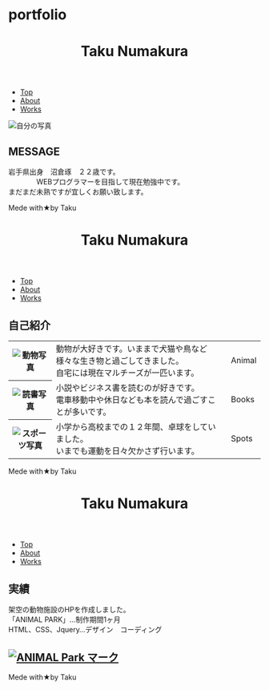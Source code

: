 # portfolio
<!doctype html>
<html>
<head>
  <meta charset="utf-8">
  <meta name="author" content="Taku Portfolio website">
  <meta name="description" content="Taku Portfolio website">
  <meta name="viewport" content="width=device-width, initial-scale=1.0">
  <title>Taku Portfolio website</title>
  <link href="style.css" media="all" rel="stylesheet">
  <link href="https://fonts.googleapis.com/css2?family=Josefin+Sans:ital,wght@0,700;1,100&display=swap" rel="stylesheet">
  <link rel="icon" type="image/png" href="../img/葉っぱアイコン.png">
</head>
<body>
 <header>
    <h1>Taku Numakura</h1>
 </header>
 <div>
 <nav>
   <ul>
     <li><a href="index.html">Top</a></li>
     <li><a href="about.html">About</a></li>
     <li><a href="works.html">Works</a></li>
   </ul>
 </nav>
 <main>
    <p><img src="../img/IMG_0697.jpeg" alt="自分の写真"></p>
  <section>
    <h2>MESSAGE</h2>
    <p>岩手県出身　沼倉琢　２２歳です。<br>
　　　　WEBプログラマーを目指して現在勉強中です。<br>まだまだ未熟ですが宜しくお願い致します。</p>
  </section>
 </main>
 </div>
 <footer>
   <p>Mede with★by Taku</p>
 </footer>

</body>
</html>
<!doctype html>
<html>
<head>
  <meta charset="utf-8">
  <meta name="author" content="Taku Portfolio website">
  <meta name="description" content="Taku Portfolio website">
  <meta name="viewport" content="width=device-width, initial-scale=1.0">
  <title>Taku Portfolio website</title>
  <link href="style.css" media="all" rel="stylesheet">
  <link href="https://fonts.googleapis.com/css2?family=Josefin+Sans:ital,wght@0,700;1,100&display=swap" rel="stylesheet">
  <link rel="icon" type="image/png" href="../img/サラリーマン.png">
</head>

<body>
 <header>
    <h1>Taku Numakura</h1>
 </header>
 <nav>
   <ul>
     <li><a href="index.html">Top</a></li>
     <li><a href="about.html">About</a></li>
     <li><a href="works.html">Works</a></li>
   </ul>
 </nav>
 <main>

  <section>
    <h2>自己紹介</h2>
      <table>
      <tr>
        <th><img src="../img/281058_s.jpg" alt="動物写真"></th>
        <td>動物が大好きです。いままで犬猫や鳥など様々な生き物と過ごしてきました。<br>自宅には現在マルチーズが一匹います。</td>
        <td class="animal">Animal</td>
      </tr>
      <tr>
        <th><img src="../img/2252872_s.jpg" alt="読書写真"></th>
        <td>小説やビジネス書を読むのが好きです。<br>電車移動中や休日なども本を読んで過ごすことが多いです。</td>
        <td class="animal">Books</td>
      </tr>
      <tr>
        <th><img src="../img/1091943_s.jpg" alt="スポーツ写真"></th>
        <td>小学から高校までの１２年間、卓球をしていました。<br>いまでも運動を日々欠かさず行います。</td>
        <td class="animal">Spots</td>
      </tr>
      </table>

  </section>
  </main>
 <footer>
   <p>Mede with★by Taku</p>
 </footer>

</body>
</html><!doctype html>
<html>
<head>
  <meta charset="utf-8">
  <meta name="author" content="Taku Portfolio website">
  <meta name="description" content="Taku Portfolio website">
  <meta name="viewport" content="width=device-width, initial-scale=1.0">
  <title>Taku Portfolio website</title>
  <link href="style.css" media="all" rel="stylesheet">
  <link href="https://fonts.googleapis.com/css2?family=Josefin+Sans:ital,wght@0,700;1,100&display=swap" rel="stylesheet">
  <link rel="icon" type="image/png" href="../img/PCディスプレイのアイコン素材 2.png">
</head>

<body>
 <header>
    <h1>Taku Numakura</h1>
 </header>
 <nav>
   <ul>
     <li><a href="index.html">Top</li>
     <li><a href="about.html">About</a></li>
     <li><a href="works.html">Works</a></li>
   </ul>
 </nav>
 <main>

  <section>
    <h2>実績</h2>
    <p>
      架空の動物施設のHPを作成しました。<br>
      「ANIMAL PARK」…制作期間1ヶ月<br>
      HTML、CSS、Jquery…デザイン　コーディング
    </p>
    <h1><a href="file:///Users/numakurataku/Documents/animal%20park/html/index.html"><img class="logo" src="../img/_c_chojudasub0011_s256_chojudasub0011_8.jpg" alt="ANIMAL Park マーク"></a></h1>
  </section>
 </main>
 <footer>
   <p>Mede with★by Taku</p>
 </footer>

</body>
</html>

